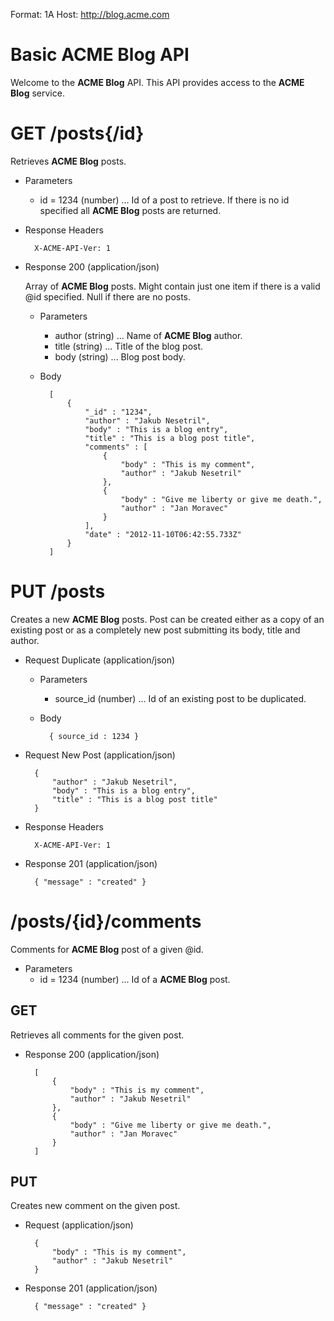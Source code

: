 Format: 1A
Host: http://blog.acme.com

# Basic ACME Blog API
Welcome to the **ACME Blog** API. This API provides access to the **ACME Blog** service.


# GET /posts{/id}
Retrieves **ACME Blog** posts.

+ Parameters
	+ id = 1234 (number) ... Id of a post to retrieve. If there is no id specified all **ACME Blog** posts are returned.

+ Response Headers
	
        X-ACME-API-Ver: 1

+ Response 200 (application/json)

	Array of **ACME Blog** posts. Might contain just one item if there is a valid @id specified. Null if there are no posts.

	+ Parameters
    	+ author (string) ... Name of **ACME Blog** author.
        + title (string) ... Title of the blog post.
        + body (string) ... Blog post body.

    + Body

        	[
        		{
        		    "_id" : "1234",
        		    "author" : "Jakub Nesetril",
        		    "body" : "This is a blog entry",
        		    "title" : "This is a blog post title",
        		    "comments" : [
        		    	{
        		            "body" : "This is my comment",
        		            "author" : "Jakub Nesetril"
        		        },
        		        {
        		            "body" : "Give me liberty or give me death.",
        		            "author" : "Jan Moravec"
        		        }
        		    ],
        		    "date" : "2012-11-10T06:42:55.733Z"
        		}
        	]


# PUT /posts
Creates a new **ACME Blog** posts. Post can be created either as a copy of an existing post or as a completely new post submitting its body, title and author.

+ Request Duplicate (application/json)

    + Parameters
        + source_id (number) ... Id of an existing post to be duplicated.

    + Body
	
            { source_id : 1234 }

+ Request New Post (application/json)
    
    	{
    	    "author" : "Jakub Nesetril",
    	    "body" : "This is a blog entry",
    	    "title" : "This is a blog post title"
    	}

+ Response Headers

    	X-ACME-API-Ver: 1

+ Response 201 (application/json)
    
    	{ "message" : "created" }


# /posts/{id}/comments
Comments for **ACME Blog** post of a given @id.

+ Parameters
    + id = 1234 (number) ... Id of a **ACME Blog** post.

## GET
Retrieves all comments for the given post.

+ Response 200 (application/json)

    	[
    		{
    			"body" : "This is my comment",
    			"author" : "Jakub Nesetril"
    		},
    		{
    			"body" : "Give me liberty or give me death.",
    			"author" : "Jan Moravec"
    		}
    	]

## PUT
Creates new comment on the given post.

+ Request (application/json)
    
    	{
    		"body" : "This is my comment",
    		"author" : "Jakub Nesetril"
    	}

+ Response 201 (application/json)

    	{ "message" : "created" }
